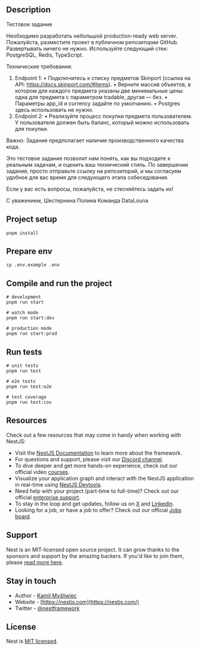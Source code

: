 ## Description
Тестовое задание

Необходимо разработать небольшой production-ready web server. Пожалуйста, разместите проект в публичном репозитории GitHub. Развертывать ничего не нужно. Используйте следующий стек: PostgreSQL, Redis, TypeScript.

Технические требования:

1. Endpoint 1:
• Подключитесь к списку предметов Skinport (ссылка на API: https://docs.skinport.com/#items).
• Верните массив объектов, в котором для каждого предмета указаны две минимальные цены: одна для предмета с параметром tradable, другая — без.
• Параметры app_id и currency задайте по умолчанию.
• Postgres здесь использовать не нужно.
2. Endpoint 2:
• Реализуйте процесс покупки предмета пользователем. У пользователя должен быть баланс, который можно использовать для покупки.

Важно: Задание предполагает наличие производственного качества кода.

Это тестовое задание позволит нам понять, как вы подходите к реальным задачам, и оценить ваш технический стиль. По завершении задания, просто отправьте ссылку на репозиторий, и мы согласуем удобное для вас время для следующего этапа собеседования.

Если у вас есть вопросы, пожалуйста, не стесняйтесь задать их!

С уважением,
Шестернина Полина
Команда DataLouna

## Project setup

```shell
pnpm install
```

## Prepare env
```shell
cp .env.example .env
```

## Compile and run the project

```shell
# development
pnpm run start

# watch mode
pnpm run start:dev

# production mode
pnpm run start:prod
```

## Run tests

```shell
# unit tests
pnpm run test

# e2e tests
pnpm run test:e2e

# test coverage
pnpm run test:cov
```

## Resources

Check out a few resources that may come in handy when working with NestJS:

- Visit the [NestJS Documentation](https://docs.nestjs.com) to learn more about the framework.
- For questions and support, please visit our [Discord channel](https://discord.gg/G7Qnnhy).
- To dive deeper and get more hands-on experience, check out our official video [courses](https://courses.nestjs.com/).
- Visualize your application graph and interact with the NestJS application in real-time using [NestJS Devtools](https://devtools.nestjs.com).
- Need help with your project (part-time to full-time)? Check out our official [enterprise support](https://enterprise.nestjs.com).
- To stay in the loop and get updates, follow us on [X](https://x.com/nestframework) and [LinkedIn](https://linkedin.com/company/nestjs).
- Looking for a job, or have a job to offer? Check out our official [Jobs board](https://jobs.nestjs.com).

## Support

Nest is an MIT-licensed open source project. It can grow thanks to the sponsors and support by the amazing backers. If you'd like to join them, please [read more here](https://docs.nestjs.com/support).

## Stay in touch

- Author - [Kamil Myśliwiec](https://twitter.com/kammysliwiec)
- Website - [https://nestjs.com](https://nestjs.com/)
- Twitter - [@nestframework](https://twitter.com/nestframework)

## License

Nest is [MIT licensed](https://github.com/nestjs/nest/blob/master/LICENSE).

